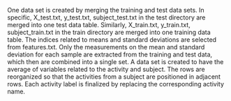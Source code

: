 
One data set is created by merging the training and test data sets.
In specific, X_test.txt, y_test.txt, subject_test.txt in the test directory are merged into one test data table. 
Similarly, X_train.txt, y_train.txt, subject_train.txt in the train directory are merged into one training data table.
The indices related to means and standard deviations are selected from features.txt.
Only the measurements on the mean and standard deviation for each sample are extracted from the training and test data, which then are combined into a single set.
A data set is created to have the average of variables related to the activity and subject. 
The rows are reorganized so that the activities from a subject are positioned in adjacent rows.
Each activity label is finalized by replacing the corresponding activity name.
